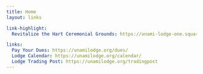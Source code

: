 ```yaml
---
title: Home
layout: links

link-highlight:
  Revitalize the Hart Ceremonial Grounds: https://unami-lodge-one.square.site/product/revitalize-the-hart-ceremonial-grounds/217?cs=true

links:
  Pay Your Dues: https://unamilodge.org/dues/
  Lodge Calendar: https://unamilodge.org/calendar/
  Lodge Trading Post: https://unamilodge.org/tradingpost
---
```


